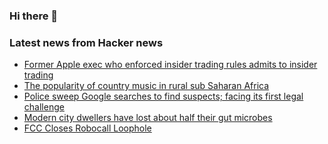### Hi there 👋

<!--
**arashid-sh/arashid-sh** is a ✨ _special_ ✨ repository because its `README.md` (this file) appears on your GitHub profile.

Here are some ideas to get you started:

- 🔭 I’m currently working on ...
- 🌱 I’m currently learning ...
- 👯 I’m looking to collaborate on ...
- 🤔 I’m looking for help with ...
- 💬 Ask me about ...
- 📫 How to reach me: ...
- 😄 Pronouns: ...
- ⚡ Fun fact: ...
-->

### Latest news from Hacker news
<!-- BLOG-POST-LIST:START -->
- [Former Apple exec who enforced insider trading rules admits to insider trading](https://9to5mac.com/2022/06/30/former-apple-exec-admits-to-insider-trading/)
- [The popularity of country music in rural sub Saharan Africa](https://twitter.com/RisenChow/status/1542564697353895941)
- [Police sweep Google searches to find suspects; facing its first legal challenge](https://www.nbcnews.com/news/us-news/police-google-reverse-keyword-searches-rcna35749)
- [Modern city dwellers have lost about half their gut microbes](https://www.science.org/content/article/modern-city-dwellers-have-lost-about-half-their-gut-microbes)
- [FCC Closes Robocall Loophole](https://www.fcc.gov/document/fcc-closes-robocall-loophole)
<!-- BLOG-POST-LIST:END -->
